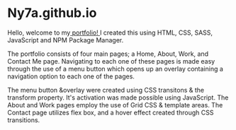 # Ny7a.github.io

Hello, welcome to my<a href="https://ny7a.github.io/"> portfolio! </a>
 I created this using HTML, CSS, SASS, JavaScript and NPM Package Manager.  

The portfolio consists of four main pages; a Home, About, Work, and Contact Me page. 
Navigating to each one of these pages is made easy through the use of a menu button which opens up an overlay containing a navigation option to each one of the pages. 

The menu button &overlay were created using CSS transitons & the transform property. It's activation was made possible using JavaScript.
The About and Work pages employ the use of Grid CSS & template areas. 
The Contact page utilizes flex box, and a hover effect created through CSS transitions. 
    
